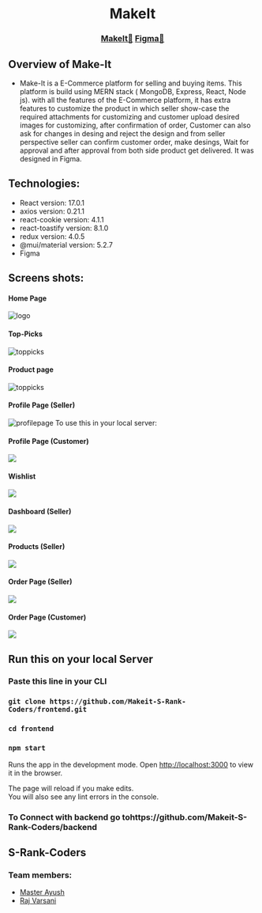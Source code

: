 <div align="center">
  <h1>MakeIt </h1>

  <h3><a href="">MakeIt🔗</a> <a href="https://www.figma.com/file/PbxppSzixB0P8r2i6zFmL3/Makeit">Figma🔗</a></h3>
   
  
</div>

## Overview of Make-It
* Make-It is a E-Commerce platform for selling and buying items. This platform is build using MERN stack ( MongoDB, Express, React, Node js). with all the features of the E-Commerce platform, it has extra features to customize the product in which seller show-case the required attachments for customizing and customer upload desired images for customizing, after confirmation  of order, Customer can also ask for changes in desing and reject the design and from seller perspective seller can confirm customer order, make desings, Wait for approval and after approval from both side product get delivered. It was designed in Figma.
## Technologies:
* React version: 17.0.1
* axios version: 0.21.1
* react-cookie version: 4.1.1
* react-toastify version: 8.1.0
* redux version: 4.0.5
* @mui/material version: 5.2.7
* Figma 
## Screens shots:
#### Home Page
![logo](https://github.com/Makeit-S-Rank-Coders/frontend/blob/main/src/Assets/_Readme/compressed/1.jpg)

#### Top-Picks 
![toppicks](https://github.com/Makeit-S-Rank-Coders/frontend/blob/main/src/Assets/_Readme/compressed/2.jpg)

#### Product page
![toppicks](https://github.com/Makeit-S-Rank-Coders/frontend/blob/main/src/Assets/_Readme/compressed/3.jpg)

#### Profile Page (Seller)
![profilepage](https://github.com/Makeit-S-Rank-Coders/frontend/blob/main/src/Assets/_Readme/compressed/4.jpg)
To use this in your local server:

#### Profile Page (Customer)
![](https://github.com/Makeit-S-Rank-Coders/frontend/blob/main/src/Assets/_Readme/compressed/5.jpg)

#### Wishlist 
![](https://github.com/Makeit-S-Rank-Coders/frontend/blob/main/src/Assets/_Readme/compressed/6.jpg)

#### Dashboard (Seller)
![](https://github.com/Makeit-S-Rank-Coders/frontend/blob/main/src/Assets/_Readme/compressed/7.jpg)

#### Products (Seller)
![](https://github.com/Makeit-S-Rank-Coders/frontend/blob/main/src/Assets/_Readme/compressed/8.jpg)

#### Order Page (Seller)
![](https://github.com/Makeit-S-Rank-Coders/frontend/blob/main/src/Assets/_Readme/compressed/9.jpg)

#### Order Page (Customer)
![](https://github.com/Makeit-S-Rank-Coders/frontend/blob/main/src/Assets/_Readme/compressed/10.jpg)

## Run this on your local Server
### Paste this line in your CLI 
### `git clone https://github.com/Makeit-S-Rank-Coders/frontend.git`
### `cd frontend`
### `npm start`
Runs the app in the development mode.
Open [http://localhost:3000](http://localhost:3000) to view it in the browser.

The page will reload if you make edits.\
You will also see any lint errors in the console.

### To Connect with backend go tohttps://github.com/Makeit-S-Rank-Coders/backend

## S-Rank-Coders
### Team members: 
 * [Master Ayush](https://github.com/WeryZebra-Yue)  
 * [Raj Varsani](https://github.com/RajVarsani)




